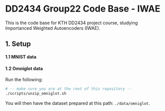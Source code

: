 # DD2434 Group22 Code Base - IWAE

This is the code base for KTH DD2434 project course, studying Importanced Weighted Autoencoders (IWAE).

## 1. Setup

#### 1.1 MNIST data

#### 1.2 Omniglot data
Run the following:

```bash
# -- make sure you are at the root of this repository --
./scripts/unzip_omniglot.sh
```

You will then have the dataset prepared at this path: `./data/omniglot`.